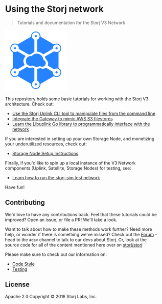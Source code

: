 # Using the Storj network

> Tutorials and documentation for the Storj V3 Network

![logo](assets/logo.png)

This repository holds some basic tutorials for working with the Storj V3 architecture.  Check out:

- [Use the Storj Uplink CLI tool to manipulate files from the command line](Uplink-CLI)
- [Integrate the Gateway to mimic AWS S3 filestores](S3-Gateway)
- [Learn the Libuplink Go library to programmatically interface with the network](Libuplink-Walkthrough)

If you are interested in setting up your own Storage Node, and monetizing your underutilized resources, check out:
- [Storage Node Setup Instructions](https://storj-labs.gitbook.io/docs/)

Finally, if you'd like to spin up a local instance of the V3 Network components (Uplink, Satellite, Storage Nodes) for testing, see:
- [Learn how to run the storj-sim test network](Test-network)

Have fun!

## Contributing

We'd love to have any contributions back. Feel that these tutorials could be improved? Open an issue, or file a PR! We'll take a look.

Want to talk about how to make these methods work further? Need more help, or wonder if there is something we've missed? Check out the [Forum](https://forum.storj.io/) - head to the `#dev` channel to talk to our devs about Storj. Or, look at the source code for all of the content mentioned here over on [storj/storj](https://github.com/storj/storj)

Please make sure to check out our information on:

* [Code Style](code/Style.md)
* [Testing](code/Testing.md)

## License

Apache 2.0 Copyright © 2018 Storj Labs, Inc.

